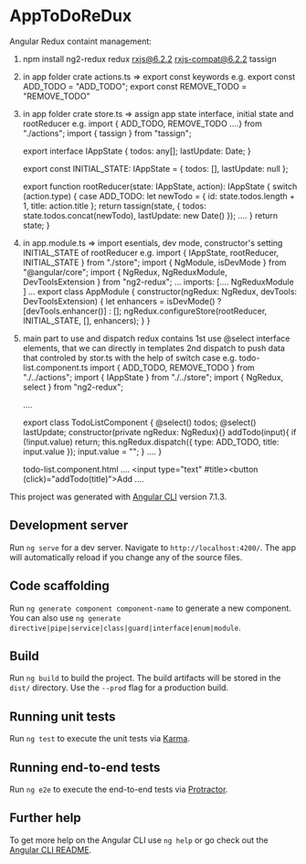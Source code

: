 # AppToDoReDux

Angular Redux containt management:

1. npm install ng2-redux redux rxjs@6.2.2 rxjs-compat@6.2.2 tassign

2. in app folder crate actions.ts => export const keywords
   e.g.
   export const ADD_TODO = "ADD_TODO";
   export const REMOVE_TODO = "REMOVE_TODO"

3. in app folder crate store.ts => assign app state interface, initial state and rootReducer
   e.g.
   import { ADD_TODO, REMOVE_TODO ....} from "./actions";
   import { tassign } from "tassign";

   export interface IAppState {
   todos: any[];
   lastUpdate: Date;
   }

   export const INITIAL_STATE: IAppState = {
   todos: [],
   lastUpdate: null
   };

   export function rootReducer(state: IAppState, action): IAppState {
   switch (action.type) {
   case ADD_TODO:
   let newTodo = { id: state.todos.length + 1, title: action.title };
   return tassign(state, {
   todos: state.todos.concat(newTodo),
   lastUpdate: new Date()
   });
   ....
   }
   return state;
   }

4. in app.module.ts => import esentials, dev mode, constructor's setting INITIAL_STATE of rootReducer
   e.g.
   import { IAppState, rootReducer, INITIAL_STATE } from "./store";
   import { NgModule, isDevMode } from "@angular/core";
   import { NgRedux, NgReduxModule, DevToolsExtension } from "ng2-redux";
   ...
   imports: [.... NgReduxModule ]
   ...
   export class AppModule {
   constructor(ngRedux: NgRedux<IAppState>, devTools: DevToolsExtension) {
   let enhancers = isDevMode() ? [devTools.enhancer()] : [];
   ngRedux.configureStore(rootReducer, INITIAL_STATE, [], enhancers);
   }
   }

5. main part to use and dispatch redux contains
   1st use @select interface elements, that we can directly in templates
   2nd dispatch to push data that controled by stor.ts with the help of switch case
   e.g.
   todo-list.component.ts
   import { ADD_TODO, REMOVE_TODO } from "./../actions";
   import { IAppState } from "./../store";
   import { NgRedux, select } from "ng2-redux";

   ....

   export class TodoListComponent {
   @select() todos;
   @select() lastUpdate;
   constructor(private ngRedux: NgRedux<IAppState>){}
   addTodo(input){
   if (!input.value) return;
   this.ngRedux.dispatch({ type: ADD_TODO, title: input.value });
   input.value = "";
   }
   ....
   }

   todo-list.component.html
   ....
   <input type="text" #title><button (click)="addTodo(title)">Add</button>
   ....

This project was generated with [Angular CLI](https://github.com/angular/angular-cli) version 7.1.3.

## Development server

Run `ng serve` for a dev server. Navigate to `http://localhost:4200/`. The app will automatically reload if you change any of the source files.

## Code scaffolding

Run `ng generate component component-name` to generate a new component. You can also use `ng generate directive|pipe|service|class|guard|interface|enum|module`.

## Build

Run `ng build` to build the project. The build artifacts will be stored in the `dist/` directory. Use the `--prod` flag for a production build.

## Running unit tests

Run `ng test` to execute the unit tests via [Karma](https://karma-runner.github.io).

## Running end-to-end tests

Run `ng e2e` to execute the end-to-end tests via [Protractor](http://www.protractortest.org/).

## Further help

To get more help on the Angular CLI use `ng help` or go check out the [Angular CLI README](https://github.com/angular/angular-cli/blob/master/README.md).
